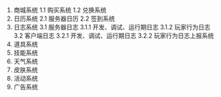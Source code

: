 1. 商城系统
  1.1 购买系统
  1.2 兑换系统
2. 日历系统
  2.1 服务器日历
  2.2 签到系统
3. 日志系统
  3.1 服务器日志
    3.1.1 开发、调试、运行期日志
    3.1.2 玩家行为日志
  3.2 客户端日志
    3.2.1 开发、调试、运行期日志
    3.2.2 玩家行为日志上报系统
4. 道具系统
5. 技能系统
6. 天气系统
7. 皮肤系统
8. 活动系统
9. 广告系统
